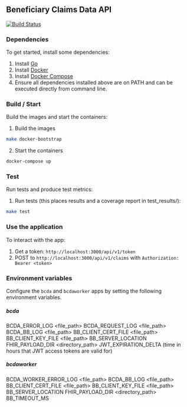 ## Beneficiary Claims Data API

[![Build Status](https://travis-ci.org/CMSgov/bcda-app.svg?branch=master)](https://travis-ci.org/CMSgov/bcda-app)


### Dependencies

To get started, install some dependencies:

1. Install [Go](https://golang.org/doc/install)
2. Install [Docker](https://docs.docker.com/install/)
3. Install [Docker Compose](https://docs.docker.com/compose/install/)
4. Ensure all dependencies installed above are on PATH and can be executed directly from command line.


### Build / Start

Build the images and start the containers:

1. Build the images
```sh
make docker-bootstrap
```
2. Start the containers
```sh
docker-compose up
```

### Test

Run tests and produce test metrics:

1. Run tests (this places results and a coverage report in test_results/<timestamp>):
```sh
make test
```


### Use the application

To interact with the app:

1) Get a token: `http://localhost:3000/api/v1/token`
2) POST to `http://localhost:3000/api/v1/claims` with `Authorization: Bearer <token>`


### Environment variables

Configure the `bcda` and `bcdaworker` apps by setting the following environment variables.

##### bcda

BCDA_ERROR_LOG <file_path>
BCDA_REQUEST_LOG <file_path>
BCDA_BB_LOG <file_path>
BB_CLIENT_CERT_FILE <file_path>
BB_CLIENT_KEY_FILE <file_path>
BB_SERVER_LOCATION <url>
FHIR_PAYLOAD_DIR <directory_path>
JWT_EXPIRATION_DELTA <integer> (time in hours that JWT access tokens are valid for)

##### bcdaworker

BCDA_WORKER_ERROR_LOG <file_path>
BCDA_BB_LOG <file_path>
BB_CLIENT_CERT_FILE <file_path>
BB_CLIENT_KEY_FILE <file_path>
BB_SERVER_LOCATION <url>
FHIR_PAYLOAD_DIR <directory_path>
BB_TIMEOUT_MS <integer>
